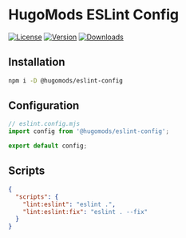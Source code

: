 # HugoMods ESLint Config

[![License](https://flat.badgen.net/github/license/hugomods/eslint-config)](https://github.com/hugomods/eslint-config/blob/main/LICENSE)
[![Version](https://flat.badgen.net/npm/v/@hugomods/eslint-config)](https://www.npmjs.com/package/@hugomods/eslint-config)
[![Downloads](https://flat.badgen.net/npm/dt/@hugomods/eslint-config)](https://www.npmjs.com/package/@hugomods/eslint-config)

## Installation

```sh
npm i -D @hugomods/eslint-config
```

## Configuration

```js
// eslint.config.mjs
import config from '@hugomods/eslint-config';

export default config;
```

## Scripts

```json
{
  "scripts": {
    "lint:eslint": "eslint .",
    "lint:eslint:fix": "eslint . --fix"
  }
}
```
